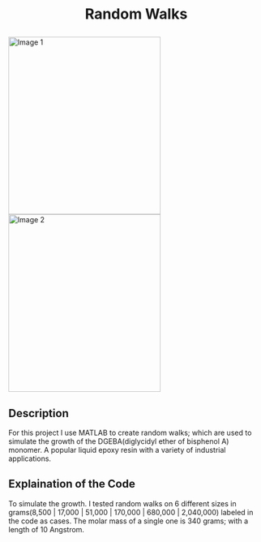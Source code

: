 # <p align = "center">Random Walks</p>

<div>
<img src = "https://github.com/user-attachments/assets/c8733ba3-cabb-4231-961b-0a37a060d190" alt="Image 1" width= "300" height= "350" />
<img src = "https://github.com/user-attachments/assets/2641e5c8-fb54-49a2-b7e2-f17bed28f6e5" alt="Image 2" width= "300" height= "350"/>
</div>

## Description
For this project I use MATLAB to create random walks; which are used to simulate the growth of the DGEBA(diglycidyl ether of bisphenol A) monomer. A popular liquid epoxy resin with a variety of industrial applications.

## Explaination of the Code
To simulate the growth. I tested random walks on 6 different sizes in grams(8,500 | 17,000 | 51,000 | 170,000 | 680,000 | 2,040,000) labeled in the code as cases. The molar mass of a single one is 340 grams; with a length of 10 Angstrom.


